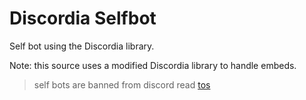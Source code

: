 # Discordia Selfbot
Self bot using the Discordia library.

Note: this source uses a modified Discordia library to handle embeds.


> self bots are banned from discord read [tos](https://discordapp.com/terms)
